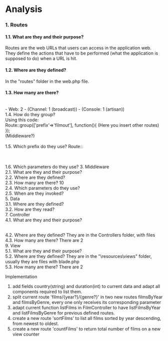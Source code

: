 <h1>Analysis</h1>
<h3>1. Routes</h3>
    <h4>1.1. What are they and their purpose?</h4>
    Routes are the web URLs that users can access in the application web.
    They define the actions that have to be performed (what the application is supposed to do) when a URL is hit.
    <h4>1.2. Where are they defined?</h4>
    In the "routes" folder in the web.php file.
    <h4>1.3. How many are there?</h4>
   <br>
    - Web: 2
    - (Channel: 1 (broadcast))
    - (Console: 1 (artisan))
   <br>
    1.4. How do they group?
   <br>
    Using this code:
    <br>
    Route::group(['prefix'=>'filmout'], function(){ 
        (Here you insert other routes) 
    });
    <br>
    (Middleware?)
   <br><br>
    1.5. Which prefix do they use?
      Route::
   
   <br><br>
    1.6. Which parameters do they use?
3. Middleware
   <br>
    2.1. What are they and their purpose?
   <br>
    2.2. Where are they defined?
   <br>
    2.3. How many are there?
   10
   <br>
    2.4. Which parameters do they use?
   <br>
    2.5. When are they invoked?
   <br>
5. Data
   <br>
    3.1. Where are they defined?
   <br>
    3.2. How are they read?
   <br>
7. Controller
   <br>
    4.1. What are they and their purpose?
   
   <br>
    4.2. Where are they defined?
   They are in the Controllers folder, with files 
   <br>
    4.3. How many are there?
   There are 2
   <br>
9. View
    <br>
    5.1. What are they and their purpose?
   <br>
    5.2. Where are they defined?
   They are in the "\resources\views" folder, usually they are files with blade.php
   <br>
    5.3. How many are there?
   There are 2

Implementation
1. add fields country(string) and duration(int) to current data and adapt all components required to list them.
2. split current route 'films/{year?}/{genre?}' in two new routes filmsByYear and filmsByGenre, every one only receives its corresponding parameter
3. adapt current function listFilms in FilmController to have listFilmsByYear and listFilmsByGenre for previous defined routes.
4. create a new route 'sortFilms' to list all films sorted by year descending, from newest to oldest.
5. create a new route 'countFilms' to return total number of films on a new view counter

